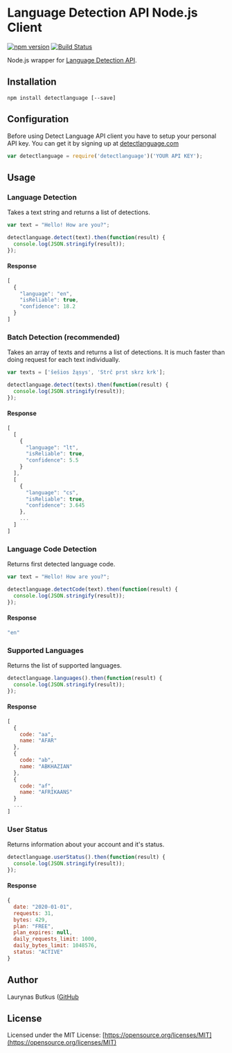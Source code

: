Language Detection API Node.js Client
===

[![npm version](https://badge.fury.io/js/detectlanguage.svg)](https://badge.fury.io/js/detectlanguage)
[![Build Status](https://travis-ci.org/detectlanguage/detectlanguage-node.svg?branch=master)](https://travis-ci.org/detectlanguage/detectlanguage-node)

Node.js wrapper for [Language Detection API](https://detectlanguage.com/).

## Installation

```
npm install detectlanguage [--save]
```

## Configuration

Before using Detect Language API client you have to setup your personal API key.
You can get it by signing up at [detectlanguage.com](https://detectlanguage.com)

```javascript
var detectlanguage = require('detectlanguage')('YOUR API KEY');
```

## Usage

### Language Detection

Takes a text string and returns a list of detections.

```javascript
var text = "Hello! How are you?";

detectlanguage.detect(text).then(function(result) {
  console.log(JSON.stringify(result));
});
```

#### Response

```javascript
[
  {
    "language": "en",
    "isReliable": true,
    "confidence": 18.2
  }
]
```

### Batch Detection (recommended)

Takes an array of texts and returns a list of detections.
It is much faster than doing request for each text individually.

```javascript
var texts = ['šešios žąsys', 'Strč prst skrz krk'];

detectlanguage.detect(texts).then(function(result) {
  console.log(JSON.stringify(result));
});
```

#### Response

```javascript
[
  [
    {
      "language": "lt",
      "isReliable": true,
      "confidence": 5.5
    }
  ],
  [
    {
      "language": "cs",
      "isReliable": true,
      "confidence": 3.645
    },
    ...
  ]
]
```

### Language Code Detection 

Returns first detected language code.

```javascript
var text = "Hello! How are you?";

detectlanguage.detectCode(text).then(function(result) {
  console.log(JSON.stringify(result));
});
```

#### Response

```javascript
"en"
```

### Supported Languages

Returns the list of supported languages.

```javascript
detectlanguage.languages().then(function(result) {
  console.log(JSON.stringify(result));
});
```

#### Response

```javascript
[
  {
    code: "aa",
    name: "AFAR"
  },
  {
    code: "ab",
    name: "ABKHAZIAN"
  },
  {
    code: "af",
    name: "AFRIKAANS"
  }
  ...
]
```

### User Status

Returns information about your account and it's status.

```javascript
detectlanguage.userStatus().then(function(result) {
  console.log(JSON.stringify(result));
});
```

#### Response

```javascript
{
  date: "2020-01-01",
  requests: 31,
  bytes: 429,
  plan: "FREE",
  plan_expires: null,
  daily_requests_limit: 1000,
  daily_bytes_limit: 1048576,
  status: "ACTIVE"
}
```

## Author

Laurynas Butkus ([GitHub](https://github.com/laurynas)

## License

Licensed under the MIT License: [https://opensource.org/licenses/MIT](https://opensource.org/licenses/MIT)
